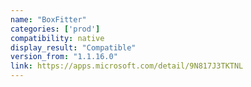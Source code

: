```yaml
---
name: "BoxFitter"
categories: ['prod']
compatibility: native
display_result: "Compatible"
version_from: "1.1.16.0"
link: https://apps.microsoft.com/detail/9N817J3TKTNL
---
```


